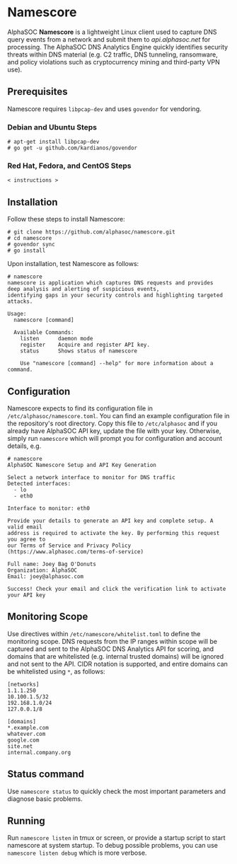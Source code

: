 # Namescore
AlphaSOC **Namescore** is a lightweight Linux client used to capture DNS query events from a network and submit them to _api.alphasoc.net_ for processing. The AlphaSOC DNS Analytics Engine quickly identifies security threats within DNS material (e.g. C2 traffic, DNS tunneling, ransomware, and policy violations such as cryptocurrency mining and third-party VPN use).

## Prerequisites
Namescore requires `libpcap-dev` and uses `govendor` for vendoring.

### Debian and Ubuntu Steps
```
# apt-get install libpcap-dev
# go get -u github.com/kardianos/govendor
```

### Red Hat, Fedora, and CentOS Steps
```
< instructions >
```


## Installation
Follow these steps to install Namescore:
```
# git clone https://github.com/alphasoc/namescore.git
# cd namescore
# govendor sync
# go install
```

Upon installation, test Namescore as follows:
```
# namescore
namescore is application which captures DNS requests and provides
deep analysis and alerting of suspicious events,
identifying gaps in your security controls and highlighting targeted attacks.

Usage:
  namescore [command]

  Available Commands:
    listen      daemon mode
    register    Acquire and register API key.
    status      Shows status of namescore

    Use "namescore [command] --help" for more information about a command.
```

## Configuration

Namescore expects to find its configuration file in `/etc/alphasoc/namescore.toml`. You can find an example configuration file in the repository's root directory. Copy this file to `/etc/alphasoc` and if you already have AlphaSOC API key, update the file with your key. Otherwise, simply run `namescore` which will prompt you for configuration and account details, e.g.

```
# namescore
AlphaSOC Namescore Setup and API Key Generation

Select a network interface to monitor for DNS traffic
Detected interfaces:
  - lo
  - eth0

Interface to monitor: eth0

Provide your details to generate an API key and complete setup. A valid email
address is required to activate the key. By performing this request you agree to
our Terms of Service and Privacy Policy (https://www.alphasoc.com/terms-of-service)

Full name: Joey Bag O'Donuts
Organization: AlphaSOC
Email: joey@alphasoc.com

Success! Check your email and click the verification link to activate your API key
```

## Monitoring Scope
Use directives within `/etc/namescore/whitelist.toml` to define the monitoring scope. DNS requests from the IP ranges within scope will be captured and sent to the AlphaSOC DNS Analytics API for scoring, and domains that are whitelisted (e.g. internal trusted domains) will be ignored and not sent to the API. CIDR notation is supported, and entire domains can be whitelisted using `*`, as follows:

```
[networks]
1.1.1.250
10.100.1.5/32
192.168.1.0/24
127.0.0.1/8

[domains] 
*.example.com 
whatever.com
google.com
site.net
internal.company.org
```

## Status command
Use `namescore status` to quickly check the most important parameters and diagnose basic problems.

## Running
Run `namescore listen` in tmux or screen, or provide a startup script to start namescore at system startup. To debug possible problems, you can use `namescore listen debug` which is more verbose.
